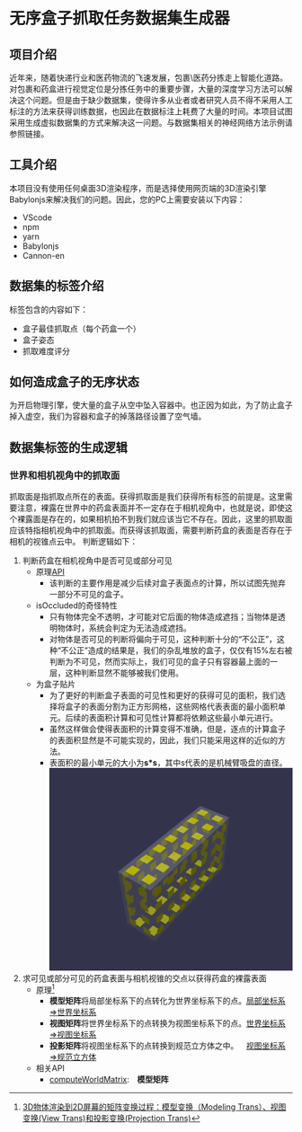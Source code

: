 **无序盒子抓取任务数据集生成器**
========================
## 项目介绍
近年来，随着快递行业和医药物流的飞速发展，包裹\医药分拣走上智能化道路。对包裹和药盒进行视觉定位是分拣任务中的重要步骤，大量的深度学习方法可以解决这个问题。但是由于缺少数据集，使得许多从业者或者研究人员不得不采用人工标注的方法来获得训练数据，也因此在数据标注上耗费了大量的时间。本项目试图采用生成虚拟数据集的方式来解决这一问题。与数据集相关的神经网络方法示例请参照链接。
## 工具介绍
本项目没有使用任何桌面3D渲染程序，而是选择使用网页端的3D渲染引擎Babylonjs来解决我们的问题。因此，您的PC上需要安装以下内容：
+ VScode
+ npm
+ yarn
+ Babylonjs
+ Cannon-en
## 数据集的标签介绍
标签包含的内容如下：
+ 盒子最佳抓取点（每个药盒一个）
+ 盒子姿态
+ 抓取难度评分
## 如何造成盒子的无序状态
为开启物理引擎，使大量的盒子从空中坠入容器中。也正因为如此，为了防止盒子掉入虚空，我们为容器和盒子的掉落路径设置了空气墙。
## 数据集标签的生成逻辑
### 世界和相机视角中的抓取面
抓取面是指抓取点所在的表面。获得抓取面是我们获得所有标签的前提是。这里需要注意，裸露在世界中的药盒表面并不一定存在于相机视角中，也就是说，即使这个裸露面是存在的，如果相机拍不到我们就应该当它不存在。因此，这里的抓取面应该特指相机视角中的抓取面。而获得该抓取面，需要判断药盒的表面是否存在于相机的视锥点云中。
判断逻辑如下：
1. 判断药盒在相机视角中是否可见或部分可见
    + 原理[API](https://doc.babylonjs.com/features/featuresDeepDive/occlusionQueries "occlusionQueries")
        - 该判断的主要作用是减少后续对盒子表面点的计算，所以试图先抛弃一部分不可见的盒子。
    + isOccluded的奇怪特性
        - 只有物体完全不透明，才可能对它后面的物体造成遮挡；当物体是透明物体时，系统会判定为无法造成遮挡。
        - 对物体是否可见的判断将偏向于可见，这种判断十分的“不公正”，这种“不公正”造成的结果是，我们的杂乱堆放的盒子，仅仅有15%左右被判断为不可见，然而实际上，我们可见的盒子只有容器最上面的一层，这种判断显然不能够被我们使用。
    + 为盒子贴片
        - 为了更好的判断盒子表面的可见性和更好的获得可见的面积，我们选择将盒子的表面分割为正方形网格，这些网格代表表面的最小面积单元。后续的表面积计算和可见性计算都将依赖这些最小单元进行。
        - 虽然这样做会使得表面积的计算变得不准确，但是，逐点的计算盒子的表面积显然是不可能实现的，因此，我们只能采用这样的近似的方法。
        - 表面积的最小单元的大小为**s*s**，其中s代表的是机械臂吸盘的直径。
        ![Alt text](./url/image.png)
2. 求可见或部分可见的药盒表面与相机视锥的交点以获得药盒的裸露表面
    + 原理[^1]
        - **模型矩阵**将局部坐标系下的点转化为世界坐标系下的点。<u>局部坐标系=>世界坐标系</u>
        - **视图矩阵**将世界坐标系下的点转换为视图坐标系下的点。<u>世界坐标系=>视图坐标系</u>
        - **投影矩阵**将视图坐标系下的点转换到规范立方体之中。&emsp;<u>视图坐标系=>规范立方体</u>
    + 相关API
        - [computeWorldMatrix](https://doc.babylonjs.com/features/featuresDeepDive/mesh/transforms/center_origin/ref_frame):&emsp;**模型矩阵**

[^1]:[3D物体渲染到2D屏幕的矩阵变换过程：模型变换（Modeling Trans）、视图变换(View Trans)和投影变换(Projection Trans)](https://zhuanlan.zhihu.com/p/466508365)